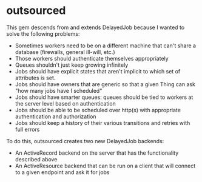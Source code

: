 outsourced
==========

This gem descends from and extends DelayedJob because I wanted to solve the following problems:

* Sometimes workers need to be on a different machine that can't share a database (firewalls, general ill-will, etc.)
* Those workers should authenticate themselves appropriately
* Queues shouldn't just keep growing infinitely
* Jobs should have explicit states that aren't implicit to which set of attributes is set. 
* Jobs should have owners that are generic so that a given Thing can ask "how many jobs have I scheduled"
* Jobs should have smarter queues: queues should be tied to workers at the server level based on authentication
* Jobs should be able to be scheduled over http(s) with appropriate authentication and authorization
* Jobs should keep a history of their various transitions and retries with full errors

To do this, outsourced creates two new DelayedJob backends: 

* An ActiveRecord backend on the server that has the functionality described above
* An ActiveResource backend that can be run on a client that will connect to a given endpoint and ask it for jobs